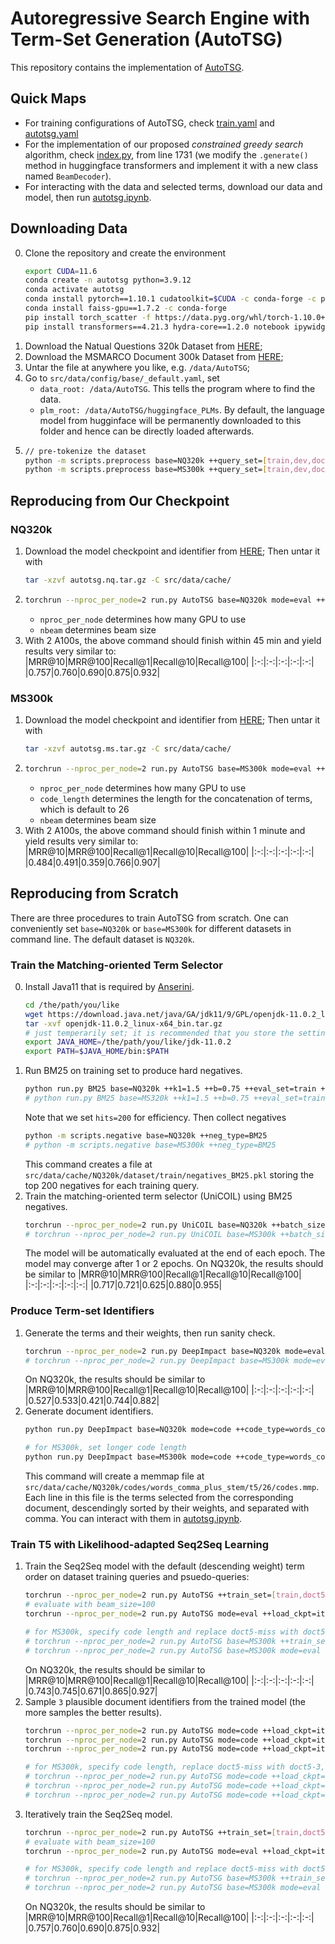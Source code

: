 # Autoregressive Search Engine with Term-Set Generation (AutoTSG)

This repository contains the implementation of [AutoTSG](https://arxiv.org/abs/2305.13859).

## Quick Maps
- For training configurations of AutoTSG, check [train.yaml](src/data/config/mode/train.yaml) and [autotsg.yaml](src/data/config/autotsg.yaml)
- For the implementation of our proposed *constrained greedy search* algorithm, check [index.py](src/utils/index.py), from line 1731 (we modify the `.generate()` method in huggingface transformers and implement it with a new class named `BeamDecoder`).
- For interacting with the data and selected terms, download our data and model, then run [autotsg.ipynb](src/notebooks/autotsg.ipynb).

## Downloading Data
0. Clone the repository and create the environment
   ```bash
   export CUDA=11.6
   conda create -n autotsg python=3.9.12
   conda activate autotsg
   conda install pytorch==1.10.1 cudatoolkit=$CUDA -c conda-forge -c pytorch
   conda install faiss-gpu==1.7.2 -c conda-forge
   pip install torch_scatter -f https://data.pyg.org/whl/torch-1.10.0+$CUDA.html
   pip install transformers==4.21.3 hydra-core==1.2.0 notebook ipywidgets psutil
   ```
1. Download the Natual Questions 320k Dataset from [HERE](https://1drv.ms/u/s!AmgRICrhHL4_bh3wgA_e7ejudKQ?e=NvthFS);
2. Download the MSMARCO Document 300k Dataset from [HERE](https://1drv.ms/u/s!AmgRICrhHL4_bIeJu1oMopijuew?e=bXPPdu);
3. Untar the file at anywhere you like, e.g. `/data/AutoTSG`;
4. Go to `src/data/config/base/_default.yaml`, set 
   - `data_root: /data/AutoTSG`. This tells the program where to find the data.
   - `plm_root: /data/AutoTSG/huggingface_PLMs`. By default, the language model from hugginface will be permanently downloaded to this folder and hence can be directly loaded afterwards.
5. ```bash
   // pre-tokenize the dataset
   python -m scripts.preprocess base=NQ320k ++query_set=[train,dev,doct5-miss,doc]
   python -m scripts.preprocess base=MS300k ++query_set=[train,dev,doct5-3,doc]
   ```

## Reproducing from Our Checkpoint
### NQ320k
1. Download the model checkpoint and identifier from [HERE](https://1drv.ms/u/s!AmgRICrhHL4_b9DKN9jQw9kf6ds?e=3iBH0I); Then untar it with 
   ```bash
   tar -xzvf autotsg.nq.tar.gz -C src/data/cache/
   ```
2. ```bash
   torchrun --nproc_per_node=2 run.py AutoTSG base=NQ320k mode=eval ++nbeam=100 ++eval_batch_size=20
   ```
   - `nproc_per_node` determines how many GPU to use
   - `nbeam` determines beam size
3. With 2 A100s, the above command should finish within 45 min and yield results very similar to:
   |MRR@10|MRR@100|Recall@1|Recall@10|Recall@100|
   |:-:|:-:|:-:|:-:|:-:|
   |0.757|0.760|0.690|0.875|0.932|

### MS300k
1. Download the model checkpoint and identifier from [HERE](https://1drv.ms/u/s!AmgRICrhHL4_bfXHeSUeUpsi0qI?e=CrCICo); Then untar it with 
   ```bash
   tar -xzvf autotsg.ms.tar.gz -C src/data/cache/
   ```
2. ```bash
   torchrun --nproc_per_node=2 run.py AutoTSG base=MS300k mode=eval ++code_length=34 ++nbeam=100 ++eval_batch_size=20
   ```
   - `nproc_per_node` determines how many GPU to use
   - `code_length` determines the length for the concatenation of terms, which is default to 26
   - `nbeam` determines beam size
3. With 2 A100s, the above command should finish within 1 minute and yield results very similar to:
   |MRR@10|MRR@100|Recall@1|Recall@10|Recall@100|
   |:-:|:-:|:-:|:-:|:-:|
   |0.484|0.491|0.359|0.766|0.907|

## Reproducing from Scratch
There are three procedures to train AutoTSG from scratch. One can conveniently set `base=NQ320k` or `base=MS300k` for different datasets in command line. The default dataset is `NQ320k`.

### Train the Matching-oriented Term Selector
0. Install Java11 that is required by [Anserini](src/anserini/).
   ```bash
   cd /the/path/you/like
   wget https://download.java.net/java/GA/jdk11/9/GPL/openjdk-11.0.2_linux-x64_bin.tar.gz
   tar -xvf openjdk-11.0.2_linux-x64_bin.tar.gz
   # just temperarily set; it is recommended that you store the setting in ~/.bashrc
   export JAVA_HOME=/the/path/you/like/jdk-11.0.2
   export PATH=$JAVA_HOME/bin:$PATH
   ```
1. Run BM25 on training set to produce hard negatives.
   ```bash
   python run.py BM25 base=NQ320k ++k1=1.5 ++b=0.75 ++eval_set=train ++hits=200
   # python run.py BM25 base=MS320k ++k1=1.5 ++b=0.75 ++eval_set=train ++hits=200
   ```
   Note that we set `hits=200` for efficiency. Then collect negatives
   ```bash
   python -m scripts.negative base=NQ320k ++neg_type=BM25
   # python -m scripts.negative base=MS300k ++neg_type=BM25
   ```
   This command creates a file at `src/data/cache/NQ320k/dataset/train/negatives_BM25.pkl` storing the top 200 negatives for each training query.
2. Train the matching-oriented term selector (UniCOIL) using BM25 negatives.
   ```bash
   torchrun --nproc_per_node=2 run.py UniCOIL base=NQ320k ++batch_size=5 ++fp32
   # torchrun --nproc_per_node=2 run.py UniCOIL base=MS300k ++batch_size=5 ++fp32
   ```
   The model will be automatically evaluated at the end of each epoch. The model may converge after 1 or 2 epochs. On NQ320k, the results should be similar to
   |MRR@10|MRR@100|Recall@1|Recall@10|Recall@100|
   |:-:|:-:|:-:|:-:|:-:|
   |0.717|0.721|0.625|0.880|0.955|

### Produce Term-set Identifiers
1. Generate the terms and their weights, then run sanity check.
   ```bash
   torchrun --nproc_per_node=2 run.py DeepImpact base=NQ320k mode=eval ++load_ckpt=UniCOIL/best
   # torchrun --nproc_per_node=2 run.py DeepImpact base=MS300k mode=eval ++load_ckpt=UniCOIL/best
   ```
   On NQ320k, the results should be similar to
   |MRR@10|MRR@100|Recall@1|Recall@10|Recall@100|
   |:-:|:-:|:-:|:-:|:-:|
   |0.527|0.533|0.421|0.744|0.882|
2. Generate document identifiers.
   ```bash
   python run.py DeepImpact base=NQ320k mode=code ++code_type=words_comma_plus_stem ++code_tokenizer=t5 ++code_length=26 ++stem_code ++code_sep='\,'

   # for MS300k, set longer code length
   python run.py DeepImpact base=MS300k mode=code ++code_type=words_comma_plus_stem ++code_tokenizer=t5 ++code_length=34 ++stem_code ++code_sep='\,'
   ```
   This command will create a memmap file at `src/data/cache/NQ320k/codes/words_comma_plus_stem/t5/26/codes.mmp`. Each line in this file is the terms selected from the corresponding document, descendingly sorted by their weights, and separated with comma. You can interact with them in [autotsg.ipynb](src/notebooks/autotsg.ipynb).

### Train T5 with Likelihood-adapted Seq2Seq Learning
1. Train the Seq2Seq model with the default (descending weight) term order on dataset training queries and psuedo-queries:
   ```bash
   torchrun --nproc_per_node=2 run.py AutoTSG ++train_set=[train,doct5-miss,doc] ++save_ckpt=iter0
   # evaluate with beam_size=100
   torchrun --nproc_per_node=2 run.py AutoTSG mode=eval ++load_ckpt=iter0 ++nbeam=100 ++eval_batch_size=20

   # for MS300k, specify code length and replace doct5-miss with doct5-3
   # torchrun --nproc_per_node=2 run.py AutoTSG base=MS300k ++train_set=[train,doct5-3,doc] ++save_ckpt=iter0 ++code_length=34
   # torchrun --nproc_per_node=2 run.py AutoTSG base=MS300k mode=eval ++load_ckpt=iter0 ++nbeam=100 ++eval_batch_size=15 ++code_length=34
   ```
   On NQ320k, the results should be similar to
   |MRR@10|MRR@100|Recall@1|Recall@10|Recall@100|
   |:-:|:-:|:-:|:-:|:-:|
   |0.743|0.745|0.671|0.865|0.927|
2. Sample `3` plausible document identifiers from the trained model (the more samples the better results).
   ```bash
   torchrun --nproc_per_node=2 run.py AutoTSG mode=code ++load_ckpt=iter0 ++sort_code ++nbeam=3 ++eval_set=train ++code_src=iter0 ++eval_batch_size=500 ++decode_do_sample ++sample_tau=5 ++decode_do_greedy
   torchrun --nproc_per_node=2 run.py AutoTSG mode=code ++load_ckpt=iter0 ++sort_code ++nbeam=3 ++eval_set=doct5-miss ++code_src=iter0 ++eval_batch_size=500 ++decode_do_sample ++sample_tau=5 ++decode_do_greedy
   torchrun --nproc_per_node=2 run.py AutoTSG mode=code ++load_ckpt=iter0 ++sort_code ++nbeam=3 ++eval_set=doc ++code_src=iter0 ++eval_batch_size=500 ++decode_do_sample ++sample_tau=5 ++decode_do_greedy

   # for MS300k, specify code length, replace doct5-miss with doct5-3, and disable sampling with temperature.
   # torchrun --nproc_per_node=2 run.py AutoTSG mode=code ++load_ckpt=iter0 ++sort_code ++nbeam=3 ++eval_set=train ++code_src=iter0 ++eval_batch_size=400 ++decode_do_greedy ++code_length=34
   # torchrun --nproc_per_node=2 run.py AutoTSG mode=code ++load_ckpt=iter0 ++sort_code ++nbeam=3 ++eval_set=doct5-3 ++code_src=iter0 ++eval_batch_size=400 ++decode_do_greedy ++code_length=34
   # torchrun --nproc_per_node=2 run.py AutoTSG mode=code ++load_ckpt=iter0 ++sort_code ++nbeam=3 ++eval_set=doc ++code_src=iter0 ++eval_batch_size=400 ++decode_do_greedy ++code_length=34
   ```
3. Iteratively train the Seq2Seq model.
   ```bash
   torchrun --nproc_per_node=2 run.py AutoTSG ++train_set=[train,doct5-miss,doc] ++return_query_code ++code_src=iter0 ++load_ckpt=iter0 ++save_ckpt=iter1 ++learning_rate=1e-5 ++scheduler=constant ++eval_delay=0 ++batach_size=100
   # evaluate with beam_size=100
   torchrun --nproc_per_node=2 run.py AutoTSG mode=eval ++load_ckpt=iter1 ++nbeam=100 ++eval_batch_size=20

   # for MS300k, specify code length and replace doct5-miss with doct5-3
   # torchrun --nproc_per_node=2 run.py AutoTSG base=MS300k ++train_set=[train,doct5-3,doc] ++return_query_code ++code_src=iter0 ++load_ckpt=iter0 ++save_ckpt=iter1 ++learning_rate=1e-5 ++scheduler=constant ++eval_delay=0 ++batach_size=100 ++code_length=34
   # torchrun --nproc_per_node=2 run.py AutoTSG base=MS300k mode=eval ++load_ckpt=iter1 ++nbeam=100 ++eval_batch_size=15 ++code_length=34
   ```
   On NQ320k, the results should be similar to
   |MRR@10|MRR@100|Recall@1|Recall@10|Recall@100|
   |:-:|:-:|:-:|:-:|:-:|
   |0.757|0.760|0.690|0.875|0.932|


